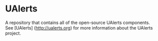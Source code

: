UAlerts
=======

A repository that contains all of the open-source UAlerts components.  
See [UAlerts] (http://ualerts.org) for more information about the 
UAlerts project.
